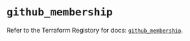 # `github_membership`

Refer to the Terraform Registory for docs: [`github_membership`](https://registry.terraform.io/providers/integrations/github/5.28.0/docs/resources/membership).
